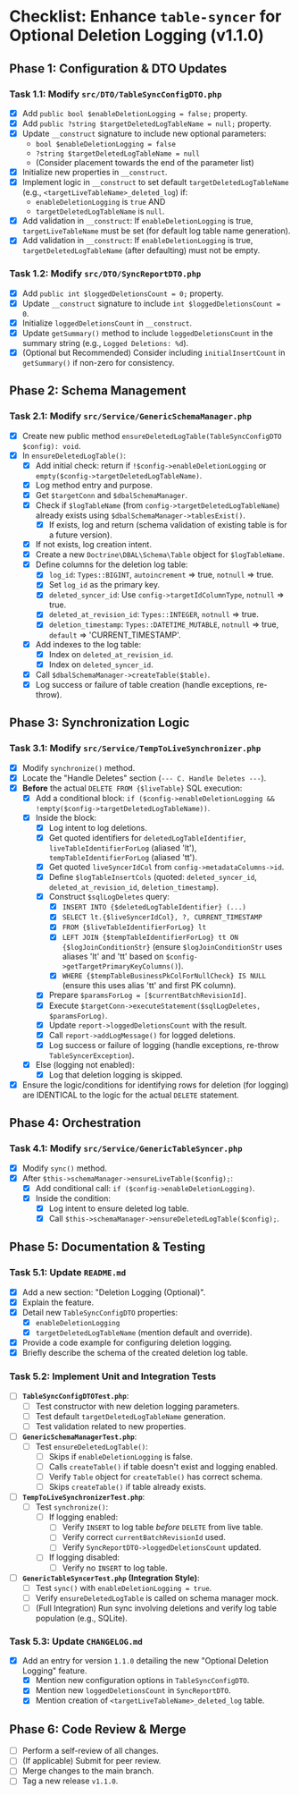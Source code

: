 # Checklist: Enhance `table-syncer` for Optional Deletion Logging (v1.1.0)

## Phase 1: Configuration & DTO Updates

### Task 1.1: Modify `src/DTO/TableSyncConfigDTO.php`
- [x] Add `public bool $enableDeletionLogging = false;` property.
- [x] Add `public ?string $targetDeletedLogTableName = null;` property.
- [x] Update `__construct` signature to include new optional parameters:
    - `bool $enableDeletionLogging = false`
    - `?string $targetDeletedLogTableName = null`
    - (Consider placement towards the end of the parameter list)
- [x] Initialize new properties in `__construct`.
- [x] Implement logic in `__construct` to set default `targetDeletedLogTableName` (e.g., `<targetLiveTableName>_deleted_log`) if:
    - `enableDeletionLogging` is `true` AND
    - `targetDeletedLogTableName` is `null`.
- [x] Add validation in `__construct`: If `enableDeletionLogging` is true, `targetLiveTableName` must be set (for default log table name generation).
- [x] Add validation in `__construct`: If `enableDeletionLogging` is true, `targetDeletedLogTableName` (after defaulting) must not be empty.

### Task 1.2: Modify `src/DTO/SyncReportDTO.php`
- [x] Add `public int $loggedDeletionsCount = 0;` property.
- [x] Update `__construct` signature to include `int $loggedDeletionsCount = 0`.
- [x] Initialize `loggedDeletionsCount` in `__construct`.
- [x] Update `getSummary()` method to include `loggedDeletionsCount` in the summary string (e.g., `Logged Deletions: %d`).
- [x] (Optional but Recommended) Consider including `initialInsertCount` in `getSummary()` if non-zero for consistency.

## Phase 2: Schema Management

### Task 2.1: Modify `src/Service/GenericSchemaManager.php`
- [x] Create new public method `ensureDeletedLogTable(TableSyncConfigDTO $config): void`.
- [x] In `ensureDeletedLogTable()`:
    - [x] Add initial check: return if `!$config->enableDeletionLogging` or `empty($config->targetDeletedLogTableName)`.
    - [x] Log method entry and purpose.
    - [x] Get `$targetConn` and `$dbalSchemaManager`.
    - [x] Check if `$logTableName` (from `config->targetDeletedLogTableName`) already exists using `$dbalSchemaManager->tablesExist()`.
        - [x] If exists, log and return (schema validation of existing table is for a future version).
    - [x] If not exists, log creation intent.
    - [x] Create a new `Doctrine\DBAL\Schema\Table` object for `$logTableName`.
    - [x] Define columns for the deletion log table:
        - [x] `log_id`: `Types::BIGINT`, `autoincrement` => true, `notnull` => true.
        - [x] Set `log_id` as the primary key.
        - [x] `deleted_syncer_id`: Use `config->targetIdColumnType`, `notnull` => true.
        - [x] `deleted_at_revision_id`: `Types::INTEGER`, `notnull` => true.
        - [x] `deletion_timestamp`: `Types::DATETIME_MUTABLE`, `notnull` => true, `default` => 'CURRENT_TIMESTAMP'.
    - [x] Add indexes to the log table:
        - [x] Index on `deleted_at_revision_id`.
        - [x] Index on `deleted_syncer_id`.
    - [x] Call `$dbalSchemaManager->createTable($table)`.
    - [x] Log success or failure of table creation (handle exceptions, re-throw).

## Phase 3: Synchronization Logic

### Task 3.1: Modify `src/Service/TempToLiveSynchronizer.php`
- [x] Modify `synchronize()` method.
- [x] Locate the "Handle Deletes" section (`--- C. Handle Deletes ---`).
- [x] **Before** the actual `DELETE FROM {$liveTable}` SQL execution:
    - [x] Add a conditional block: `if ($config->enableDeletionLogging && !empty($config->targetDeletedLogTableName))`.
    - [x] Inside the block:
        - [x] Log intent to log deletions.
        - [x] Get quoted identifiers for `deletedLogTableIdentifier`, `liveTableIdentifierForLog` (aliased 'lt'), `tempTableIdentifierForLog` (aliased 'tt').
        - [x] Get quoted `liveSyncerIdCol` from `config->metadataColumns->id`.
        - [x] Define `$logTableInsertCols` (quoted: `deleted_syncer_id`, `deleted_at_revision_id`, `deletion_timestamp`).
        - [x] Construct `$sqlLogDeletes` query:
            - [x] `INSERT INTO {$deletedLogTableIdentifier} (...)`
            - [x] `SELECT lt.{$liveSyncerIdCol}, ?, CURRENT_TIMESTAMP`
            - [x] `FROM {$liveTableIdentifierForLog} lt`
            - [x] `LEFT JOIN {$tempTableIdentifierForLog} tt ON {$logJoinConditionStr}` (ensure `$logJoinConditionStr` uses aliases 'lt' and 'tt' based on `$config->getTargetPrimaryKeyColumns()`).
            - [x] `WHERE {$tempTableBusinessPkColForNullCheck} IS NULL` (ensure this uses alias 'tt' and first PK column).
        - [x] Prepare `$paramsForLog = [$currentBatchRevisionId]`.
        - [x] Execute `$targetConn->executeStatement($sqlLogDeletes, $paramsForLog)`.
        - [x] Update `report->loggedDeletionsCount` with the result.
        - [x] Call `report->addLogMessage()` for logged deletions.
        - [x] Log success or failure of logging (handle exceptions, re-throw `TableSyncerException`).
    - [x] Else (logging not enabled):
        - [x] Log that deletion logging is skipped.
- [x] Ensure the logic/conditions for identifying rows for deletion (for logging) are IDENTICAL to the logic for the actual `DELETE` statement.

## Phase 4: Orchestration

### Task 4.1: Modify `src/Service/GenericTableSyncer.php`
- [x] Modify `sync()` method.
- [x] After `$this->schemaManager->ensureLiveTable($config);`:
    - [x] Add conditional call: `if ($config->enableDeletionLogging)`.
    - [x] Inside the condition:
        - [x] Log intent to ensure deleted log table.
        - [x] Call `$this->schemaManager->ensureDeletedLogTable($config);`.

## Phase 5: Documentation & Testing

### Task 5.1: Update `README.md`
- [x] Add a new section: "Deletion Logging (Optional)".
- [x] Explain the feature.
- [x] Detail new `TableSyncConfigDTO` properties:
    - [x] `enableDeletionLogging`
    - [x] `targetDeletedLogTableName` (mention default and override).
- [x] Provide a code example for configuring deletion logging.
- [x] Briefly describe the schema of the created deletion log table.

### Task 5.2: Implement Unit and Integration Tests
- [ ] **`TableSyncConfigDTOTest.php`**:
    - [ ] Test constructor with new deletion logging parameters.
    - [ ] Test default `targetDeletedLogTableName` generation.
    - [ ] Test validation related to new properties.
- [ ] **`GenericSchemaManagerTest.php`**:
    - [ ] Test `ensureDeletedLogTable()`:
        - [ ] Skips if `enableDeletionLogging` is false.
        - [ ] Calls `createTable()` if table doesn't exist and logging enabled.
        - [ ] Verify `Table` object for `createTable()` has correct schema.
        - [ ] Skips `createTable()` if table already exists.
- [ ] **`TempToLiveSynchronizerTest.php`**:
    - [ ] Test `synchronize()`:
        - [ ] If logging enabled:
            - [ ] Verify `INSERT` to log table *before* `DELETE` from live table.
            - [ ] Verify correct `currentBatchRevisionId` used.
            - [ ] Verify `SyncReportDTO->loggedDeletionsCount` updated.
        - [ ] If logging disabled:
            - [ ] Verify no `INSERT` to log table.
- [ ] **`GenericTableSyncerTest.php` (Integration Style)**:
    - [ ] Test `sync()` with `enableDeletionLogging = true`.
    - [ ] Verify `ensureDeletedLogTable` is called on schema manager mock.
    - [ ] (Full Integration) Run sync involving deletions and verify log table population (e.g., SQLite).

### Task 5.3: Update `CHANGELOG.md`
- [x] Add an entry for version `1.1.0` detailing the new "Optional Deletion Logging" feature.
    - [x] Mention new configuration options in `TableSyncConfigDTO`.
    - [x] Mention new `loggedDeletionsCount` in `SyncReportDTO`.
    - [x] Mention creation of `<targetLiveTableName>_deleted_log` table.

## Phase 6: Code Review & Merge
- [ ] Perform a self-review of all changes.
- [ ] (If applicable) Submit for peer review.
- [ ] Merge changes to the main branch.
- [ ] Tag a new release `v1.1.0`.
